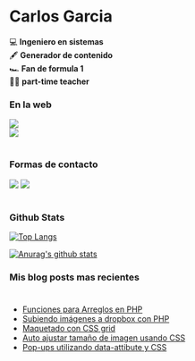 # Carlos Garcia

💻 **Ingeniero en sistemas**  
🖋 **Generador de contenido**  
🏎 **Fan de formula 1**  
👨‍🏫 **part-time teacher**  

### En la web
[<img src="https://img.shields.io/website?label=csharlscode&url=https%3A%2F%2Fcharlescode.wordpress.com"/>](https://charlescode.wordpress.com)  
[<img src="https://img.shields.io/stackexchange/stackoverflow/r/2096394?order=desc&sort=reputation&site=stackoverflow?style=plastic"/>](https://stackoverflow.com/users/2096394/csharls)

#
### Formas de contacto  

[<img src="https://img.icons8.com/android/24/000000/twitter.png"/>](https://twitter.com/csharls) 
[<img src="https://img.icons8.com/android/24/000000/linkedin.png"/>](https://linkedin.com/in/csharls)

#
### Github Stats

[![Top Langs](https://github-readme-stats.vercel.app/api/top-langs/?username=csharles&layout=compact)](https://github.com/anuraghazra/github-readme-stats)  

[![Anurag's github stats](https://github-readme-stats.vercel.app/api?username=csharles)](https://github.com/anuraghazra/github-readme-stats)  


### Mis blog posts mas recientes
#
<!-- BLOG-POST-LIST:START -->
- [Funciones para Arreglos en PHP](https://charlescode.wordpress.com/2021/06/15/funciones-para-arreglos-en-php/)
- [Subiendo imágenes a dropbox con PHP](https://charlescode.wordpress.com/2021/02/17/subiendo-imagenes-a-dropbox-con-php/)
- [Maquetado con CSS grid](https://charlescode.wordpress.com/2020/10/24/maquetado-con-css-grid/)
- [Auto ajustar tamaño de imagen usando CSS](https://charlescode.wordpress.com/2015/08/06/auto-ajustar-tamano-de-imagen-usando-css/)
- [Pop-ups utilizando data-attibute y CSS](https://charlescode.wordpress.com/2015/08/06/pop-ups-utilizando-data-attibute-y-css/)
<!-- BLOG-POST-LIST:END -->
